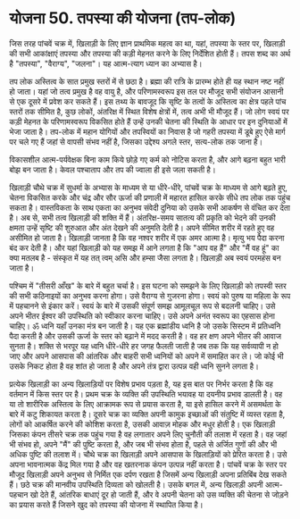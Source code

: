 # योजना 50. तपस्या की योजना (तप-लोक)

जिस तरह पांचवें चक्र में, खिलाड़ी के लिए ज्ञान प्राथमिक महत्व का था, यहां, तपस्या के स्तर पर, खिलाड़ी की सभी आकांक्षाएं तपस्या और तपस्या की कड़ी मेहनत करने के लिए निर्देशित होती हैं। तपस शब्द का अर्थ है "तपस्या", "वैराग्य", "जलना"। यह आत्म-त्याग ध्यान का अभ्यास है।

तप लोक अस्तित्व के सात प्रमुख स्तरों में से छठा है। ब्रह्मा की रात्रि के प्रारम्भ होते ही यह स्थान नष्ट नहीं हो जाता। यहां जो तत्व प्रमुख है वह वायु है, और परिणामस्वरूप इस तल पर मौजूद सभी संयोजन आसानी से एक दूसरे में प्रवेश कर सकते हैं। इस तथ्य के बावजूद कि सृष्टि के तत्वों के अस्तित्व का क्षेत्र पहले पांच स्तरों तक सीमित है, कुछ लोकों, अंतरिक्ष में स्थित विशेष क्षेत्रों में, तत्व अभी भी मौजूद हैं। जो लोग स्वयं पर कड़ी मेहनत के परिणामस्वरूप विकसित होते हैं उन्हें उनकी चेतना की स्थिति के आधार पर इन दुनियाओं में भेजा जाता है। तप-लोक में महान योगियों और तपस्वियों का निवास है जो गहरी तपस्या में डूबे हुए ऐसे मार्ग पर चले गए हैं जहां से वापसी संभव नहीं है, जिसका उद्देश्य अगले स्तर, सत्य-लोक तक जाना है।

विकासशील आत्म-पर्यवेक्षक बिना काम किये छोड़े गए कर्म को नोटिस करता है, और आगे बढ़ना बहुत भारी बोझ बन जाता है। केवल पश्चाताप और तप की ज्वाला ही इसे जला सकती है।

खिलाड़ी चौथे चक्र में सुधर्मा के अभ्यास के माध्यम से या धीरे-धीरे, पांचवें चक्र के माध्यम से आगे बढ़ते हुए, चेतना विकसित करके और चंद्र और सौर ऊर्जा की प्रणाली में महारत हासिल करके सीधे तप लोक तक पहुंच सकता है। वास्तविकता के साथ एकता का अनुभव संवेदी दुनिया को उसके सभी आकर्षण से वंचित कर देता है। अब से, सभी तत्व खिलाड़ी की शक्ति में हैं। अंतरिक्ष-समय सातत्य की प्रकृति को भेदने की उनकी क्षमता उन्हें सृष्टि की शुरुआत और अंत देखने की अनुमति देती है। अपने सीमित शरीर में रहते हुए वह असीमित हो जाता है। खिलाड़ी जानता है कि वह नश्वर शरीर में एक अमर आत्मा है। मृत्यु भय पैदा करना बंद कर देती है। और यहां खिलाड़ी को यह समझ में आने लगता है कि "आप वह हैं" और "मैं वह हूं" का क्या मतलब है - संस्कृत में यह तत् त्वम् असि और हम्सा जैसा लगता है। खिलाड़ी अब स्वयं परमहंस बन जाता है।

पश्चिम में "तीसरी आँख" के बारे में बहुत चर्चा है। इस घटना को समझने के लिए खिलाड़ी को तपस्वी स्तर की सभी कठिनाइयों का अनुभव करना होगा। उसे वैराग्य से गुजरना होगा। स्वयं को पुरुष या महिला के रूप में पहचानने से इंकार करें। स्वयं के बारे में उसकी संपूर्ण समझ आमूलचूल रूप से बदलनी चाहिए। उसे अपने भीतर ईश्वर की उपस्थिति को स्वीकार करना चाहिए। उसे अपने अनंत स्वरूप का एहसास होना चाहिए। ॐ ध्वनि यहाँ उनका मंत्र बन जाती है। यह एक ब्रह्मांडीय ध्वनि है जो उसके सिस्टम में प्रतिध्वनि पैदा करती है और उसकी ऊर्जा के स्तर को बढ़ाने में मदद करती है। वह हर क्षण अपने भीतर की आवाज सुनता है। शक्ति से भरपूर यह ध्वनि धीरे-धीरे हर जगह फैलती जाती है जब तक कि यह सर्वव्यापी न हो जाए और अपने आसपास की आंतरिक और बाहरी सभी ध्वनियों को अपने में समाहित कर ले। जो कोई भी उसके निकट होता है वह शांत हो जाता है और अपने तंत्र द्वारा उत्पन्न वही ध्वनि सुनने लगता है।

प्रत्येक खिलाड़ी का अन्य खिलाड़ियों पर विशेष प्रभाव पड़ता है, यह इस बात पर निर्भर करता है कि वह वर्तमान में किस स्तर पर है। प्रथम चक्र के व्यक्ति की उपस्थिति भयावह या दयनीय प्रभाव डालती है। वह या तो शारीरिक अस्तित्व के लिए आक्रामक रूप से प्रयास करता है, या इसे हासिल करने में असमर्थता के बारे में कटु शिकायत करता है। दूसरे चक्र का व्यक्ति अपनी कामुक इच्छाओं की संतुष्टि में व्यस्त रहता है, लोगों को आकर्षित करने की कोशिश करता है, उसकी आवाज़ मोहक और मधुर होती है। एक खिलाड़ी जिसका कंपन तीसरे चक्र तक पहुंच गया है वह लगातार अपने लिए चुनौती की तलाश में रहता है। वह जहां भी संभव हो, अपने "मैं" की पुष्टि करता है, और जब भी संभव होता है, पहले से अर्जित गुणों की और भी अधिक पुष्टि की तलाश में। चौथे चक्र का खिलाड़ी अपने आसपास के खिलाड़ियों को प्रेरित करता है। उसे अपना भावनात्मक केंद्र मिल गया है और वह खतरनाक कंपन उत्पन्न नहीं करता है। पांचवें चक्र के स्तर पर मौजूद खिलाड़ी अपने अनुभव से निर्मित एक दर्पण रखता है जिसमें अन्य खिलाड़ी अपना प्रतिबिंब देख सकते हैं। छठे चक्र की मानवीय उपस्थिति दिव्यता को खोलती है। उसके बगल में, अन्य खिलाड़ी अपनी आत्म-पहचान खो देते हैं, आंतरिक बाधाएं दूर हो जाती हैं, और वे अपनी चेतना को उस व्यक्ति की चेतना से जोड़ने का प्रयास करते हैं जिसने खुद को तपस्या की योजना में स्थापित किया है।
